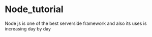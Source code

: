 # Node_tutorial
Node js is one of the best serverside framework and also its uses is increasing day by day  
